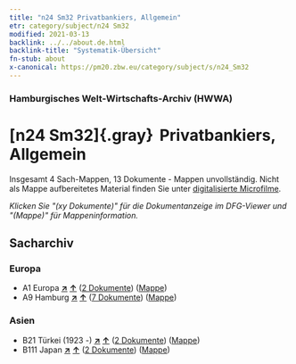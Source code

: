 ```yaml
---
title: "n24 Sm32 Privatbankiers, Allgemein"
etr: category/subject/n24 Sm32
modified: 2021-03-13
backlink: ../../about.de.html
backlink-title: "Systematik-Übersicht"
fn-stub: about
x-canonical: https://pm20.zbw.eu/category/subject/s/n24_Sm32
---
```


### Hamburgisches Welt-Wirtschafts-Archiv (HWWA)
# [n24 Sm32]{.gray}&#8201; Privatbankiers, Allgemein&#160; 




Insgesamt 4 Sach-Mappen, 13 Dokumente - Mappen unvollständig.
Nicht als Mappe aufbereitetes Material finden Sie unter [digitalisierte Microfilme](/film/h1_sh.de.html).

_Klicken Sie "(xy Dokumente)" für die Dokumentanzeige im DFG-Viewer und "(Mappe)" für Mappeninformation._

## Sacharchiv




### Europa

- A1 Europa [**&nearr;**](../../../geo/i/140892/about.de.html "Europa (alle Mappen)") [**&uarr;**](../../../geo/about.de.html#A1 "Ländersystematik") (<a href="https://pm20.zbw.eu/dfgview/sh/140892,145402" title="über: Europa : Privatbankiers, Allgemein" target="_blank">2 Dokumente</a>) ([Mappe](../../../../folder/sh/1408xx/140892/1454xx/145402/about.de.html))
- A9 Hamburg [**&nearr;**](../../../geo/i/140905/about.de.html "Hamburg (alle Mappen)") [**&uarr;**](../../../geo/about.de.html#A9 "Ländersystematik") (<a href="https://pm20.zbw.eu/dfgview/sh/140905,145402" title="über: Hamburg : Privatbankiers, Allgemein" target="_blank">7 Dokumente</a>) ([Mappe](../../../../folder/sh/1409xx/140905/1454xx/145402/about.de.html))

### Asien

- B21 Türkei (1923 -) [**&nearr;**](../../../geo/i/141111/about.de.html "Türkei (1923 -) (alle Mappen)") [**&uarr;**](../../../geo/about.de.html#B21 "Ländersystematik") (<a href="https://pm20.zbw.eu/dfgview/sh/141111,145402" title="über: Türkei (1923 -) : Privatbankiers, Allgemein" target="_blank">2 Dokumente</a>) ([Mappe](../../../../folder/sh/1411xx/141111/1454xx/145402/about.de.html))
- B111 Japan [**&nearr;**](../../../geo/i/141272/about.de.html "Japan (alle Mappen)") [**&uarr;**](../../../geo/about.de.html#B111 "Ländersystematik") (<a href="https://pm20.zbw.eu/dfgview/sh/141272,145402" title="über: Japan : Privatbankiers, Allgemein" target="_blank">2 Dokumente</a>) ([Mappe](../../../../folder/sh/1412xx/141272/1454xx/145402/about.de.html))


